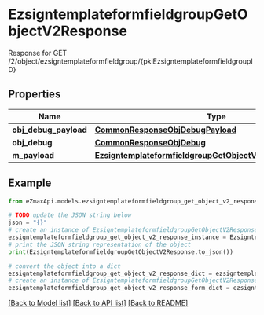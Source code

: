 # EzsigntemplateformfieldgroupGetObjectV2Response

Response for GET /2/object/ezsigntemplateformfieldgroup/{pkiEzsigntemplateformfieldgroupID}

## Properties

Name | Type | Description | Notes
------------ | ------------- | ------------- | -------------
**obj_debug_payload** | [**CommonResponseObjDebugPayload**](CommonResponseObjDebugPayload.md) |  | 
**obj_debug** | [**CommonResponseObjDebug**](CommonResponseObjDebug.md) |  | [optional] 
**m_payload** | [**EzsigntemplateformfieldgroupGetObjectV2ResponseMPayload**](EzsigntemplateformfieldgroupGetObjectV2ResponseMPayload.md) |  | 

## Example

```python
from eZmaxApi.models.ezsigntemplateformfieldgroup_get_object_v2_response import EzsigntemplateformfieldgroupGetObjectV2Response

# TODO update the JSON string below
json = "{}"
# create an instance of EzsigntemplateformfieldgroupGetObjectV2Response from a JSON string
ezsigntemplateformfieldgroup_get_object_v2_response_instance = EzsigntemplateformfieldgroupGetObjectV2Response.from_json(json)
# print the JSON string representation of the object
print(EzsigntemplateformfieldgroupGetObjectV2Response.to_json())

# convert the object into a dict
ezsigntemplateformfieldgroup_get_object_v2_response_dict = ezsigntemplateformfieldgroup_get_object_v2_response_instance.to_dict()
# create an instance of EzsigntemplateformfieldgroupGetObjectV2Response from a dict
ezsigntemplateformfieldgroup_get_object_v2_response_form_dict = ezsigntemplateformfieldgroup_get_object_v2_response.from_dict(ezsigntemplateformfieldgroup_get_object_v2_response_dict)
```
[[Back to Model list]](../README.md#documentation-for-models) [[Back to API list]](../README.md#documentation-for-api-endpoints) [[Back to README]](../README.md)


